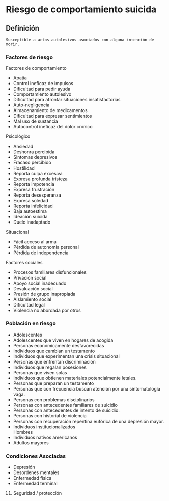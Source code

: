 # Riesgo de comportamiento suicida
## Definición
	Susceptible a actos autolesivos asociados con alguna intención de morir.

### Factores de riesgo
Factores de comportamiento
- Apatía 
- Control ineficaz de
impulsos
- Dificultad para pedir ayuda 
- Comportamiento
autolesivo
- Dificultad para afrontar situaciones
insatisfactorias 
- Auto-negligencia
- Almacenamiento de
medicamentos
- Dificultad para expresar
sentimientos 
- Mal uso de sustancia
- Autocontrol ineficaz del dolor
crónico

Psicológico
- Ansiedad 
- Deshonra percibida
- Sintomas depresivos 
- Fracaso percibido
- Hostilidad 
- Reporta culpa excesiva
- Expresa profunda tristeza 
- Reporta impotencia
- Expresa frustración 
- Reporta
desesperanza
- Expresa soledad 
- Reporta infelicidad
- Baja autoestima 
- Ideación suicida
- Duelo inadaptado

Situacional
- Fácil acceso al arma 
- Pérdida de autonomía personal
- Pérdida de independencia

Factores sociales
- Procesos familiares
disfuncionales 
- Privación social
- Apoyo social inadecuado 
- Devaluación social
- Presión de grupo inapropiada 
- Aislamiento social
- Dificultad legal 
- Violencia no abordada por otros

### Población en riesgo
- Adolescentes  
- Adolescentes que viven en hogares de acogida  
- Personas económicamente 
desfavorecidas   
- Individuos que cambian un 
testamento   
- Individuos que experimentan 
una crisis situacional   
- Personas que enfrentan 
discriminación   
- Individuos que regalan 
posesiones   
- Personas que viven solas   
- Individuos que obtienen 
materiales potencialmente 
letales.   
- Personas que preparan un 
testamento   
- Personas que con frecuencia 
buscan atención por una 
sintomatología vaga.
- Personas con problemas 
disciplinarios   
- Personas con antecedentes 
familiares de suicidio   
- Personas con antecedentes de 
intento de suicidio.   
- Personas con historial de violencia   
- Personas con recuperación 
repentina eufórica de una 
depresión mayor.   
- Individuos institucionalizados   
Hombres   
- Individuos nativos americanos   
- Adultos mayores 

### Condiciones Asociadas
- Depresión   
- Desordenes mentales   
- Enfermedad física   
- Enfermedad terminal   
 
 
 
 
 
 
 
 
 
 
 
 
 
 
 
 
11. Seguridad / protección


